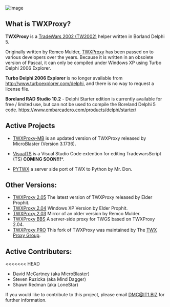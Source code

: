 ![image](https://github.com/MicroBlaster/TWXProxy/blob/master/Source/TWXProxy-MB/TWXP-Logo.jpg)

## What is TWXProxy?

**TWXProxy** is a [TradeWars 2002 (TW2002)](http://www.eisonline.com) helper written in Borland Delphi 5.

Originally written by Remco Mulder, [TWXProxy](https://github.com/erikh/twxproxy) has been passed on to various developers over the years. Because it is written in an obsolete version of Pascal, it can only be compiled under Windows XP using Turbo Delphi 2006 Explorer. 

**Turbo Delphi 2006 Explorer** is no longer available from http://www.turboexplorer.com/delphi, and there is no way to request a license file.

**Boreland RAD Studio 10.2** - Delphi Starter edition is currently available for free / limited use, but can not be used to compile the Boreland Delphi 5 code.
https://www.embarcadero.com/products/delphi/starter/

## Active Projects

* [TWXProxy-MB](https://github.com/MicroBlaster/TWXProxy/tree/master/Source/TWXProxy-MB) is an updated version of TWXProxy released by MicroBlaster (Version 3.1736).
* [VisualTS](https://github.com/MicroBlaster/TWXProxy/tree/master/Source/VisualTS) is a Visual Studio Code extention for editing TradewarsScript (TS)  **COMING SOON!!!***.

* [PYTWX](https://bitbucket.org/mrdon/pytwx/src) a server side port of TWX to Python by Mr. Don.

## Other Versions:
* [TWXProxy 2.05](https://github.com/MicroBlaster/TWXProxy/tree/master/Source/TWXProxy-EP) The latest version of TWXProxy released by Elder Prophit.
* [TWXProxy 2.04](https://github.com/erikh/twxproxy) Windows XP Version by Elder Prophit.
* [TWXProxy 2.03](https://github.com/erikh/twxproxy) Mirror of an older version by Remco Mulder.
* [TWXProxy BBS](https://code.google.com/archive/p/twxproxy-ep/wikis/TwxBbsAdministrationGuide.wiki) A server-side proxy for TWGS based on TWXProxy 2.04.
* [TWXProxy PRO](https://sourceforge.net/projects/twxproxy/) This fork of TWXProxy was maintained by The [TWX Proxy Group](http://twxproxy.sourceforge.net/).

## Active Contributers:

<<<<<<< HEAD
* David McCartney (aka MicroBlaster)
* Steven Ruzicka (aka Mind Dagger)
* Shawn Redman (aka LoneStar)

If you would like to contribute to this project, please email DMC@IT1.BIZ for further information.
